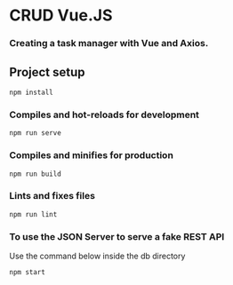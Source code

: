 # CRUD Vue.JS

### Creating a task manager with Vue and Axios.

## Project setup
```
npm install
```

### Compiles and hot-reloads for development
```
npm run serve
```

### Compiles and minifies for production
```
npm run build
```

### Lints and fixes files
```
npm run lint
```

### To use the JSON Server to serve a fake REST API
Use the command below inside the db directory
```
npm start
```

